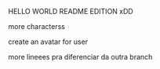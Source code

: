 HELLO WORLD README EDITION xDD 

more characterss

create an avatar for user

more lineees pra diferenciar da outra branch
